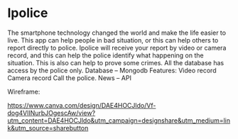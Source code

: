 # Ipolice

The smartphone technology changed the world and make the life easier to live. This app can help people in bad situation, or this can help others to report directly to police. Ipolice will receive your report by video or camera record, and this can help the police identify what happening on the situation. This is also can help to prove some crimes. All the database has access by the police only.
Database – Mongodb 
Features:
Video record
Camera record
Call the police.
News – API

Wireframe:

https://www.canva.com/design/DAE4HOCJldo/Vf-dog4VlINurbJOgescAw/view?utm_content=DAE4HOCJldo&utm_campaign=designshare&utm_medium=link&utm_source=sharebutton
